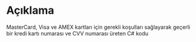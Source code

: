 # Açıklama

MasterCard, Visa ve AMEX kartları için gerekli koşulları sağlayarak geçerli bir kredi kartı numarası ve CVV numarası üreten C# kodu
